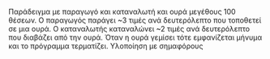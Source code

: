 Παράδειγμα με παραγωγό και καταναλωτή και ουρά μεγέθους 100 θέσεων. Ο παραγωγός παράγει ~3 τιμές ανά δευτερόλεπτο που τοποθετεί σε μια ουρά. Ο καταναλωτής καταναλώνει ~2 τιμές ανά δευτερόλεπτο που διαβάζει από την ουρά.  Όταν η ουρά γεμίσει τότε εμφανίζεται μήνυμα και το πρόγραμμα τερματίζει. Υλοποίηση με σημαφόρους